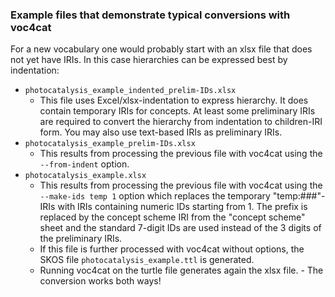 ### Example files that demonstrate typical conversions with voc4cat

For a new vocabulary one would probably start with an xlsx file that does not yet have IRIs.
In this case hierarchies can be expressed best by indentation:

- `photocatalysis_example_indented_prelim-IDs.xlsx`
  - This file uses Excel/xlsx-indentation to express hierarchy. It does contain temporary IRIs for concepts. At least some preliminary IRIs are required to convert the hierarchy from indentation to children-IRI form. You may also use text-based IRIs as preliminary IRIs.
- `photocatalysis_example_prelim-IDs.xlsx`
  - This results from processing the previous file with voc4cat using the `--from-indent` option.
- `photocatalysis_example.xlsx`
  - This results from processing the previous file with voc4cat using the `--make-ids temp 1` option which replaces the temporary "temp:###"-IRIs with IRIs containing numeric IDs starting from 1. The prefix is replaced by the concept scheme IRI from the "concept scheme" sheet and the standard 7-digit IDs are used instead of the 3 digits of the preliminary IRIs.
  - If this file is further processed with voc4cat without options, the SKOS file `photocatalysis_example.ttl` is generated.
  - Running voc4cat on the turtle file generates again the xlsx file. - The conversion works both ways!
